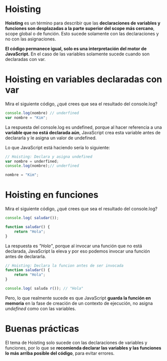 # Hoisting
**Hoisting** es un término para describir que las **declaraciones de variables y funciones son desplazadas a la parte superior del scope más cercano**, scope global o de función. Esto sucede solamente con las declaraciones y no con las asignaciones.

**El código permanece igual, solo es una interpretación del motor de JavaScript.** En el caso de las variables solamente sucede cuando son declaradas con var.

# Hoisting en variables declaradas con var
Mira el siguiente código, ¿qué crees que sea el resultado del console.log?

```js
console.log(nombre) // underfined
var nombre = "Kim";
```

La respuesta del console.log es undefined, porque al hacer referencia a una **variable que no está declarada aún**, JavaScript crea esta variable antes de declararla y le asigna un valor de undefined.

Lo que JavaScript está haciendo sería lo siguiente:

```js
// Hoisting: Declara y asigna undefined
var nombre = underfined;
console.log(nombre);// underfined

nombre = "Kim";
```

# Hoisting en funciones
Mira el siguiente código, ¿qué crees que sea el resultado del console.log?

```js
console.log( saludar());

function saludar() {
    return "Hola";
}
```

La respuesta es *"Hola"*, porque al invocar una función que no está declarada, JavaScript la eleva y por eso podemos invocar una función antes de declararla.

```js
// Hoisting: Declara la funcion antes de ser invocada
function saludar() {
    return "Hola";
}

console.log( saluda r()); // "Hola"

```

Pero, lo que realmente sucede es que JavaScript **guarda la función en memoria** en la fase de creación de un contexto de ejecución, no asigna *undefined* como con las variables.

# Buenas prácticas
El tema de Hoisting solo sucede con las declaraciones de variables y funciones, por lo que se **recomienda declarar las variables y las funciones lo más arriba posible del código**, para evitar errores.